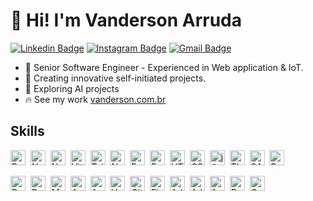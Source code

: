 
# 👋 Hi! I'm Vanderson Arruda

[![Linkedin Badge](https://img.shields.io/badge/-vandersonarruda-484f58?style=flat-square&labelColor=279EFF&logo=Linkedin&logoColor=white&link=https://www.linkedin.com/in/vandersonarruda/)](https://www.linkedin.com/in/vandersonarruda/) 
[![Instagram Badge](https://img.shields.io/badge/-@vandersonarruda-484f58?style=flat-square&labelColor=E1306C&logo=instagram&logoColor=white&link=https://www.instagram.com/vandersonarruda/)](https://www.instagram.com/vandersonarruda/) 
[![Gmail Badge](https://img.shields.io/badge/-contato@vanderson.com.br-484f58?style=flat-square&labelColor=DB4437&logo=Gmail&logoColor=white&link=mailto:contato@vanderson.com.br)](mailto:contato@vanderson.com.br)

- 🚀 Senior Software Engineer - Experienced in Web application & IoT.
- 🌱 Creating innovative self-initiated projects.
- 🔬 Exploring AI projects
- 🔥 See my work [vanderson.com.br](http://vanderson.com.br)


## Skills
<p align="left">
  <a href="https://reactjs.org/" target="_blank"><img src="https://cdn.jsdelivr.net/gh/devicons/devicon/icons/react/react-original.svg" alt="React" width="24" height="24"/></a>&nbsp;
  <a href="https://nodejs.org/" target="_blank"><img src="https://cdn.jsdelivr.net/gh/devicons/devicon/icons/nodejs/nodejs-original.svg" alt="NodeJS" width="24" height="24"/></a>&nbsp;
  <a href="https://nextjs.org/" target="_blank"><img src="https://cdn.jsdelivr.net/gh/devicons/devicon@latest/icons/nextjs/nextjs-original.svg" alt="Next.js" width="24" height="24"/></a>&nbsp;
  <a href="https://vitejs.dev/" target="_blank"><img src="https://cdn.jsdelivr.net/gh/devicons/devicon@latest/icons/vitejs/vitejs-original.svg" alt="Vite" width="24" height="24"/></a>&nbsp;
  <a href="https://tailwindcss.com/" target="_blank"><img src="https://cdn.jsdelivr.net/gh/devicons/devicon@latest/icons/tailwindcss/tailwindcss-original.svg" alt="TailwindCSS" width="24" height="24"/></a>&nbsp;
  <a href="https://nestjs.com/" target="_blank"><img src="https://cdn.jsdelivr.net/gh/devicons/devicon@latest/icons/nestjs/nestjs-original.svg" alt="NestJS" width="24" height="24"/></a>&nbsp;
  <a href="https://www.fastify.io/" target="_blank"><img src="https://cdn.jsdelivr.net/gh/devicons/devicon/icons/fastify/fastify-original.svg" alt="Fastify" width="24" height="24"/></a>&nbsp;
  <a href="https://expressjs.com/" target="_blank"><img src="https://cdn.jsdelivr.net/gh/devicons/devicon/icons/express/express-original.svg" alt="Express.js" width="24" height="24"/></a>&nbsp;
  <a href="https://developer.mozilla.org/en-US/docs/Web/HTML" target="_blank"><img src="https://cdn.jsdelivr.net/gh/devicons/devicon/icons/html5/html5-original.svg" alt="HTML5" width="24" height="24"/></a>&nbsp;
  <a href="https://developer.mozilla.org/en-US/docs/Web/CSS" target="_blank"><img src="https://cdn.jsdelivr.net/gh/devicons/devicon/icons/css3/css3-original.svg" alt="CSS3" width="24" height="24"/></a>&nbsp;
  <a href="https://jquery.com/" target="_blank"><img src="https://cdn.jsdelivr.net/gh/devicons/devicon/icons/jquery/jquery-original.svg" alt="jQuery" width="24" height="24"/></a>&nbsp;
  <a href="https://threejs.org/" target="_blank"><img src="https://cdn.jsdelivr.net/gh/devicons/devicon/icons/threejs/threejs-original.svg" alt="Three.js" width="24" height="24"/></a>&nbsp;
  <a href="https://sass-lang.com/" target="_blank"><img src="https://cdn.jsdelivr.net/gh/devicons/devicon/icons/sass/sass-original.svg" alt="SASS" width="24" height="24"/></a>&nbsp;
  <a href="https://www.python.org/" target="_blank"><img src="https://cdn.jsdelivr.net/gh/devicons/devicon/icons/python/python-original.svg" alt="Python" width="24" height="24"/></a>&nbsp;
  
  <a href="https://www.docker.com/" target="_blank"><img src="https://cdn.jsdelivr.net/gh/devicons/devicon/icons/docker/docker-original.svg" alt="Docker" width="24" height="24"/></a>&nbsp;
  <a href="https://www.postgresql.org/" target="_blank"><img src="https://cdn.jsdelivr.net/gh/devicons/devicon/icons/postgresql/postgresql-original.svg" alt="PostgreSQL" width="24" height="24"/></a>&nbsp;
  <a href="https://www.mysql.com/" target="_blank"><img src="https://cdn.jsdelivr.net/gh/devicons/devicon/icons/mysql/mysql-original.svg" alt="MySQL" width="24" height="24"/></a>&nbsp;
  <a href="https://kafka.apache.org/" target="_blank"><img src="https://cdn.jsdelivr.net/gh/devicons/devicon/icons/apachekafka/apachekafka-original.svg" alt="Apache Kafka" width="24" height="24"/></a>&nbsp;
  <a href="https://aws.amazon.com/" target="_blank"><img src="https://cdn.jsdelivr.net/gh/devicons/devicon@latest/icons/amazonwebservices/amazonwebservices-plain-wordmark.svg" alt="AWS" width="24" height="24"/></a>&nbsp;
  <a href="https://vercel.com/" target="_blank"><img src="https://cdn.jsdelivr.net/gh/devicons/devicon/icons/vercel/vercel-original.svg" alt="Vercel" width="24" height="24"/></a>&nbsp;
  <a href="https://github.com/features/actions" target="_blank"><img src="https://cdn.jsdelivr.net/gh/devicons/devicon/icons/github/github-original.svg" alt="GitHub Actions" width="24" height="24"/></a>&nbsp;
  <a href="https://www.figma.com/" target="_blank"><img src="https://cdn.jsdelivr.net/gh/devicons/devicon/icons/figma/figma-original.svg" alt="Figma" width="24" height="24"/></a>&nbsp;
  <a href="https://www.adobe.com/products/photoshop.html" target="_blank"><img src="https://cdn.jsdelivr.net/gh/devicons/devicon@latest/icons/photoshop/photoshop-original.svg" alt="Adobe Photoshop" width="24" height="24"/></a>&nbsp;
  <a href="https://www.adobe.com/products/illustrator.html" target="_blank"><img src="https://cdn.jsdelivr.net/gh/devicons/devicon@latest/icons/illustrator/illustrator-plain.svg" alt="Adobe Illustrator" width="24" height="24"/></a>&nbsp;
  <a href="https://www.arduino.cc/" target="_blank"><img src="https://cdn.jsdelivr.net/gh/devicons/devicon/icons/arduino/arduino-original.svg" alt="Arduino" width="24" height="24"/></a>&nbsp;
  <a href="https://www.raspberrypi.org/" target="_blank"><img src="https://cdn.jsdelivr.net/gh/devicons/devicon/icons/raspberrypi/raspberrypi-original.svg" alt="Raspberry Pi" width="24" height="24"/></a>&nbsp;
  <a href="https://opencv.org/" target="_blank"><img src="https://cdn.jsdelivr.net/gh/devicons/devicon/icons/opencv/opencv-original.svg" alt="OpenCV" width="24" height="24"/></a>&nbsp;
</p>
